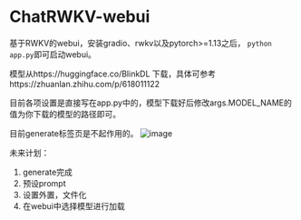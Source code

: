 # ChatRWKV-webui

基于RWKV的webui，安装gradio、rwkv以及pytorch>=1.13之后，
`python app.py`即可启动webui。

模型从https://huggingface.co/BlinkDL
下载，具体可参考https://zhuanlan.zhihu.com/p/618011122

目前各项设置是直接写在app.py中的，模型下载好后修改args.MODEL_NAME的值为你下载的模型的路径即可。

目前generate标签页是不起作用的。
![image](https://user-images.githubusercontent.com/48122470/232069779-e84db9bb-86d1-4a10-8a3c-7f5674631f49.png)

未来计划：
1. generate完成
2. 预设prompt
3. 设置外置，文件化
3. 在webui中选择模型进行加载
